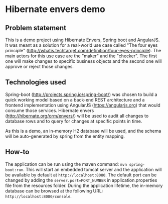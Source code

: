 # Hibernate envers demo

## Problem statement
This is a demo project using Hibernate Envers, Spring boot and AngularJS. It was meant as a solution for a real-world use case called "The four eyes principle" (http://whatis.techtarget.com/definition/four-eyes-principle).
The main actors for this use case are the "maker" and the "checker". The first one will make changes to specific business objects and the second one will approve or reject those changes.

## Technologies used
Spring-boot (http://projects.spring.io/spring-boot/) was chosen to build a quick working model based on a back-end REST architecture and a frontend implementation using AngularJS (https://angularjs.org) that would consume those services.
Hibernate envers (http://hibernate.org/orm/envers/) will be used to audit all changes to database rows and to query for changes at specific points in time.

As this is a demo, an in-memory H2 database will be used, and the schema will be auto-generated by spring from the entity mapping.

## How-to
The application can be run using the maven command: ``mvn spring-boot:run``. This will start an embedded tomcat server and the application will be available by default at ``http://localhost:8080``. The default port can be changed by adding the ``server.port=PORT_NUMBER`` in application.properties file from the resources folder.
During the application lifetime, the in-memory database can be browsed at the following URL: ``http://localhost:8080/console``.

